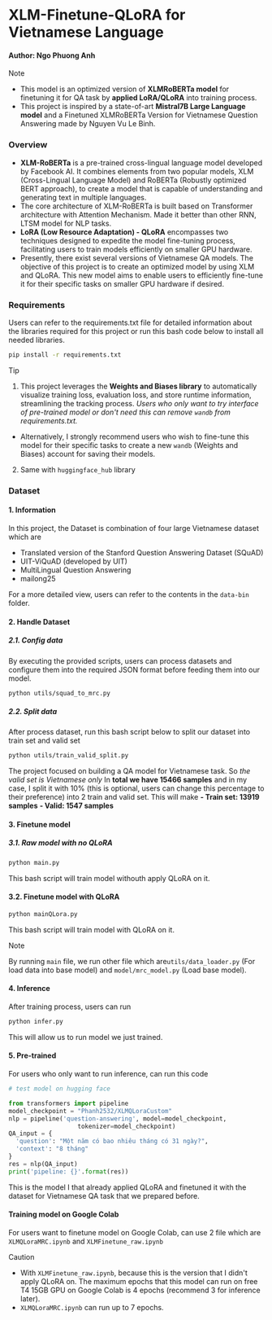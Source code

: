 # XLM-Finetune-QLoRA for Vietnamese Language
#### Author: Ngo Phuong Anh


> [!NOTE]
> - This model is an optimized version of **XLMRoBERTa model** for finetuning it for QA task by **applied LoRA/QLoRA** into training process.
> - This project is inspired by a state-of-art **Mistral7B Large Language model** and a Finetuned XLMRoBERTa Version for Vietnamese Question Answering made by Nguyen Vu Le Binh.


### Overview
- **XLM-RoBERTa** is a pre-trained cross-lingual language model developed by Facebook AI. It combines elements from two popular models, XLM (Cross-Lingual Language Model) and RoBERTa (Robustly optimized BERT approach), to create a model that is capable of understanding and generating text in multiple languages. 
- The core architecture of XLM-RoBERTa is built based on Transformer architecture with Attention Mechanism. Made it better than other RNN, LTSM model for NLP tasks.
- **LoRA (Low Resource Adaptation) - QLoRA** encompasses two techniques designed to expedite the model fine-tuning process, facilitating users to train models efficiently on smaller GPU hardware.
- Presently, there exist several versions of Vietnamese QA models. The objective of this project is to create an optimized model by using XLM and QLoRA. This new model aims to enable users to efficiently fine-tune it for their specific tasks on smaller GPU hardware if desired.

### Requirements

Users can refer to the requirements.txt file for detailed information about the libraries required for this project or run this bash code below to install all needed libraries.
```bash
pip install -r requirements.txt
```
> [!TIP]
> 1. This project leverages the **Weights and Biases library** to automatically visualize training loss, evaluation loss, and store runtime information, streamlining the tracking process. *Users who only want to try interface of pre-trained model or don't need this can remove ```wandb``` from requirements.txt.*
> - Alternatively, I strongly recommend users who wish to fine-tune this model for their specific tasks to create a new ```wandb``` (Weights and Biases) account for saving their models.
> 2. Same with ```huggingface_hub``` library

### Dataset
#### 1. Information
In this project, the Dataset is combination of four large Vietnamese dataset which are
- Translated version of the Stanford Question Answering Dataset (SQuAD)
- UIT-ViQuAD (developed by UIT)
- MultiLingual Question Answering
- mailong25

For a more detailed view, users can refer to the contents in the ```data-bin``` folder.

#### 2. Handle Dataset
##### 2.1. Config data 
By executing the provided scripts, users can process datasets and configure them into the required JSON format before feeding them into our model.
```bash
python utils/squad_to_mrc.py
```

##### 2.2. Split data 
After process dataset, run this bash script below to split our dataset into train set and valid set
```bash
python utils/train_valid_split.py
```

The project focused on building a QA model for Vietnamese task. So _the valid set is Vietnamese only_ 
In **total we have 15466 samples** and in my case, I split it with 10% (this is optional, users can change this percentage to their preference) into 2 train and valid set. This will make
**- Train set: 13919 samples**
**- Valid: 1547 samples**

#### 3. Finetune model
##### 3.1. Raw model with no QLoRA
```bash
python main.py
```

This bash script will train model withouth apply QLoRA on it. 

#### 3.2. Finetune model with QLoRA
```bash
python mainQLora.py
```
This bash script will train model with QLoRA on it.

> [!NOTE]
> By running ```main``` file, we run other file which are```utils/data_loader.py``` (For load data into base model) and ```model/mrc_model.py``` (Load base model).

#### 4. Inference
After training process, users can run
```bash
python infer.py
```
This will allow us to run model we just trained.

#### 5. Pre-trained
For users who only want to run inference, can run this code
```py
# test model on hugging face

from transformers import pipeline
model_checkpoint = "Phanh2532/XLMQLoraCustom"
nlp = pipeline('question-answering', model=model_checkpoint,
                   tokenizer=model_checkpoint)
QA_input = {
  'question': "Một năm có bao nhiêu tháng có 31 ngày?",
  'context': "8 tháng"
}
res = nlp(QA_input)
print('pipeline: {}'.format(res))
```
This is the model I that already applied QLoRA and finetuned it with the dataset for Vietnamese QA task that we prepared before.

#### Training model on Google Colab
For users want to finetune model on Google Colab, can use 2 file which are ```XLMQLoraMRC.ipynb``` and ```XLMFinetune_raw.ipynb```
> [!CAUTION]
> - With ```XLMFinetune_raw.ipynb```, because this is the version that I didn't apply QLoRA on. The maximum epochs that this model can run on free T4 15GB GPU on Google Colab is 4 epochs (recommend 3 for inference later).
> - ```XLMQLoraMRC.ipynb``` can run up to 7 epochs.

